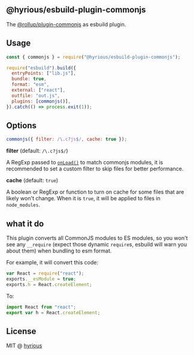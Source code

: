 ## @hyrious/esbuild-plugin-commonjs

The [@rollup/plugin-commonjs](https://github.com/rollup/plugins/blob/master/packages/commonjs) as esbuild plugin.

## Usage

<!-- prettier-ignore -->
```js
const { commonjs } = require("@hyrious/esbuild-plugin-commonjs");

require("esbuild").build({
  entryPoints: ["lib.js"],
  bundle: true,
  format: "esm",
  external: ["react"],
  outfile: "out.js",
  plugins: [commonjs()],
}).catch(() => process.exit(1));
```

## Options

```js
commonjs({ filter: /\.c?js$/, cache: true });
```

**filter** (default: `/\.c?js$/`)

A RegExp passed to [`onLoad()`](https://esbuild.github.io/plugins/#on-load) to
match commonjs modules, it is recommended to set a custom filter to skip files
for better performance.

**cache** (default: `true`)

A boolean or RegExp or function to turn on cache for some files that are likely
won't change. When it is `true`, it will be applied to files in `node_modules`.

## what it do

This plugin converts all CommonJS modules to ES modules, so you won't see any
`__require` (expect those dynamic `require`s, esbuild will warn you about them)
when bundling to esm format.

For example, it will convert this code:

```js
var React = require("react");
exports.__esModule = true;
exports.h = React.createElement;
```

To:

```js
import React from "react";
export var h = React.createElement;
```

## License

MIT @ [hyrious](https://github.com/hyrious)

